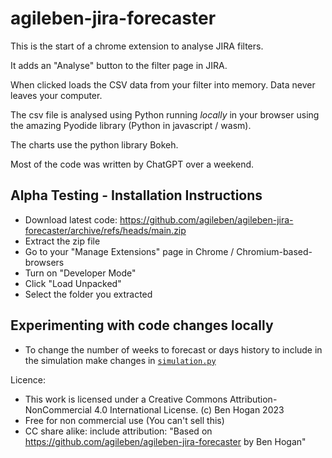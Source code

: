 # agileben-jira-forecaster

This is the start of a chrome extension to analyse JIRA filters. 

It adds an "Analyse" button to the filter page in JIRA. 

When clicked loads the CSV data from your filter into memory. Data never leaves your computer.

The csv file is analysed using Python running *locally* in your browser using the amazing Pyodide library (Python in javascript / wasm).

The charts use the python library Bokeh.

Most of the code was written by ChatGPT over a weekend.

## Alpha Testing - Installation Instructions

- Download latest code: https://github.com/agileben/agileben-jira-forecaster/archive/refs/heads/main.zip
- Extract the zip file
- Go to your "Manage Extensions" page in Chrome / Chromium-based-browsers
- Turn on "Developer Mode"
- Click "Load Unpacked"
- Select the folder you extracted

## Experimenting with code changes locally
- To change the number of weeks to forecast or days history to include in the simulation make changes in [```simulation.py```](https://github.com/agileben/agileben-jira-forecaster/blob/3064ccef822f2af1e3db0574fa24dd84f7aba1a4/4-simulation.py#L25) 




Licence:
- This work is licensed under a Creative Commons Attribution-NonCommercial 4.0 International License. (c) Ben Hogan 2023
- Free for non commercial use (You can't sell this)
- CC share alike: include attribution: "Based on https://github.com/agileben/agileben-jira-forecaster by Ben Hogan"



